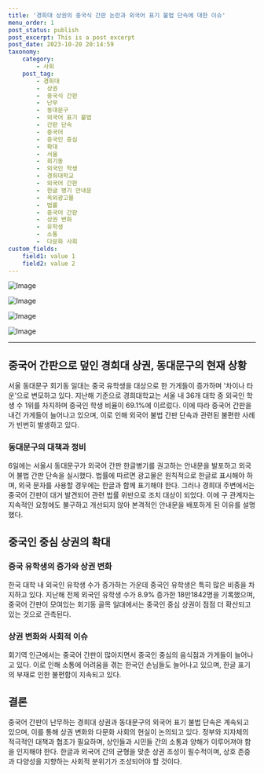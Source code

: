 ```yaml
---
title: '경희대 상권의 중국식 간판 논란과 외국어 표기 불법 단속에 대한 이슈'
menu_order: 1
post_status: publish
post_excerpt: This is a post excerpt
post_date: 2023-10-20 20:14:59
taxonomy:
    category:
        - 사회
    post_tag:
        - 경희대
        -  상권
        -  중국식 간판
        -  난무
        -  동대문구
        -  외국어 표기 불법
        -  간판 단속
        -  중국어
        -  중국인 중심
        -  확대
        -  서울
        -  회기동
        -  외국인 학생
        -  경희대학교
        -  외국어 간판
        -  한글 병기 안내문
        -  옥외광고물
        -  법률
        -  중국어 간판
        -  상권 변화
        -  유학생
        -  소통
        -  다문화 사회
custom_fields:
    field1: value 1
    field2: value 2
---
```


![Image](https://imgnews.pstatic.net/image/015/2024/02/06/0004946022_001_20240206210001070.jpg?type=w647)

![Image](https://imgnews.pstatic.net/image/015/2024/02/06/0004946022_002_20240206210001108.jpg?type=w647)

![Image](https://imgnews.pstatic.net/image/015/2024/02/06/0004946022_003_20240206210001154.jpg?type=w647)

![Image](https://imgnews.pstatic.net/image/015/2024/02/06/0004946022_004_20240206210001194.jpg?type=w647)


---

## 중국어 간판으로 덮인 경희대 상권, 동대문구의 현재 상황

서울 동대문구 회기동 일대는 중국 유학생을 대상으로 한 가게들이 증가하며 '차이나 타운'으로 변모하고 있다. 지난해 기준으로 경희대학교는 서울 내 36개 대학 중 외국인 학생 수 1위를 차지하며 중국인 학생 비율이 69.1%에 이르렀다. 이에 따라 중국어 간판을 내건 가게들이 늘어나고 있으며, 이로 인해 외국어 불법 간판 단속과 관련된 불편한 사례가 빈번히 발생하고 있다.

### 동대문구의 대책과 정비

6일에는 서울시 동대문구가 외국어 간판 한글병기를 권고하는 안내문을 발포하고 외국어 불법 간판 단속을 실시했다. 법률에 따르면 광고물은 원칙적으로 한글로 표시해야 하며, 외국 문자를 사용할 경우에는 한글과 함께 표기해야 한다. 그러나 경희대 주변에서는 중국어 간판이 대거 발견되어 관련 법률 위반으로 조치 대상이 되었다. 이에 구 관계자는 지속적인 요청에도 불구하고 개선되지 않아 본격적인 안내문을 배포하게 된 이유를 설명했다.

## 중국인 중심 상권의 확대

### 중국 유학생의 증가와 상권 변화

한국 대학 내 외국인 유학생 수가 증가하는 가운데 중국인 유학생은 특히 많은 비중을 차지하고 있다. 지난해 전체 외국인 유학생 수가 8.9% 증가한 18만1842명을 기록했으며, 중국어 간판이 모여있는 회기동 골목 일대에서는 중국인 중심 상권이 점점 더 확산되고 있는 것으로 관측된다.

### 상권 변화와 사회적 이슈

회기역 인근에서는 중국어 간판이 많아지면서 중국인 중심의 음식점과 가게들이 늘어나고 있다. 이로 인해 소통에 어려움을 겪는 한국인 손님들도 늘어나고 있으며, 한글 표기의 부재로 인한 불편함이 지속되고 있다.

## 결론

중국어 간판이 난무하는 경희대 상권과 동대문구의 외국어 표기 불법 단속은 계속되고 있으며, 이를 통해 상권 변화와 다문화 사회의 현실이 논의되고 있다. 정부와 지자체의 적극적인 대책과 협조가 필요하며, 상인들과 시민들 간의 소통과 양해가 이루어져야 함을 인지해야 한다. 한글과 외국어 간의 균형을 맞춘 상권 조성이 필수적이며, 상호 존중과 다양성을 지향하는 사회적 분위기가 조성되어야 할 것이다.
